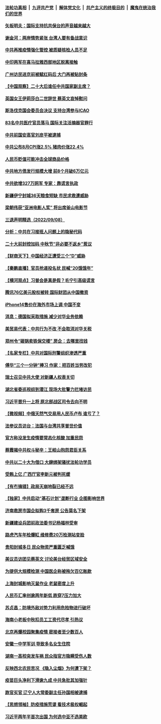####  [法轮功真相](../../../../basic/blob/master/README.md?t=09091931) &nbsp;|&nbsp; [九评共产党](../../../../9ping.md/blob/master/README.md?t=09091931) &nbsp;|&nbsp; [解体党文化](../../../../jtdwh.md/blob/master/README.md?t=09091931)  &nbsp;|&nbsp; [共产主义的终极目的](../../../../gczydzjmd.md/blob/master/README.md?t=09091931) &nbsp;|&nbsp; [魔鬼在统治我们的世界](../../../../mgztzwmdsj.md/blob/master/README.md?t=09091931) 

#### [矢板明夫：国际支持抗共保台的声音越来越大](../pages/nsc413/n13820882.md?t=09091931) 

#### [谢金河：两岸情势紧张 台湾人要有备战意识](../pages/nsc413/n13820805.md?t=09091931) 

#### [中共再推疫情强化管控 被质疑核检人员不足](../pages/nsc413/n13820794.md?t=09091931) 

#### [中印两军在喜马拉雅西部地区脱离接触](../pages/nsc413/n13820827.md?t=09091931) 

#### [广州访民进京前被赋红码后 大门再被贴封条](../pages/nsc413/n13820786.md?t=09091931) 

#### [【中国观察】二十大后谁任中共国家副主席？](../pages/nsc413/n13820726.md?t=09091931) 

#### [英国女王伊莉莎白二世辞世 蔡英文哀悼慰问](../pages/nsc413/n13820755.md?t=09091931) 


#### [斯洛伐克国会委员会决议 支持台湾参与ICAO](../pages/nsc413/n13820723.md?t=09091931) 

#### [83名中共医疗官员落马 国际关注活摘器官罪行](../pages/nsc413/n13820716.md?t=09091931) 

#### [中共前国安高官刘彦平被逮捕](../pages/nsc413/n13820468.md?t=09091931) 

#### [中共公布8月CPI涨2.5% 猪肉价涨22.4%](../pages/nsc413/n13820659.md?t=09091931) 

#### [人民币贬值可能冲击全球商品价格](../pages/nsc413/n13820656.md?t=09091931) 

#### [中共地方债发行规模大增 前8个月破6万亿元](../pages/nsc413/n13820660.md?t=09091931) 

#### [中共欲增327万网军 专家：靠谎言执政](../pages/nsc413/n13820276.md?t=09091931) 

#### [新疆伊宁封城36天粮食短缺 市民求救遭威胁](../pages/nsc413/n13820365.md?t=09091931) 

#### [梁朝伟获“亚洲电影人奖” 将出席釜山电影节](../pages/nsc413/n13820346.md?t=09091931) 

#### [三退声明精选（2022/09/08）](../pages/nsc413/n13820439.md?t=09091931) 

#### [分析：中共在习接班人问题上的隐秘代码](../pages/nsc413/n13820292.md?t=09091931) 

#### [二十大前封控加码 中秋节“非必要不返乡”惹议](../pages/nsc413/n13820090.md?t=09091931) 

#### [【财商天下】中国经济正遭受三个“D”威胁](../pages/nsc413/n13820299.md?t=09091931) 

#### [【秦鹏直播】官员抢递投名状 民喊“20饿饿年”](../pages/nsc413/n13820314.md?t=09091931) 

#### [【横河观点】习普会是真是假？毛宁引高级谎言](../pages/nsc413/n13820353.md?t=09091931) 

#### [腾讯76亿美元股权被转 国际财团从中国撤资](../pages/nsc413/n13820286.md?t=09091931) 

#### [iPhone14售价在海外市场上调 中国不变](../pages/nsc413/n13820296.md?t=09091931) 

#### [消息：德国拟采取措施 减少对华业务依赖](../pages/nsc413/n13820258.md?t=09091931) 

#### [美贸易代表：中共行为不改 不会取消对华关税](../pages/nsc413/n13820256.md?t=09091931) 

#### [郑州令“砸锅卖铁保交楼” 房企：去哪里找钱](../pages/nsc413/n13820298.md?t=09091931) 

#### [【名家专栏】中共对国际刑警组织渗透严重](../pages/nsc413/n13820132.md?t=09091931) 

#### [傅华“三个一分钟”捧习 作家：把百姓当劳改犯](../pages/nsc413/n13820089.md?t=09091931) 

#### [瑞士召见中共大使 对新疆人权表关切](../pages/nsc413/n13820200.md?t=09091931) 

#### [湖北省委巡视组到潜江 现场大批警力拦堵访民](../pages/nsc413/n13820243.md?t=09091931) 

#### [习近平晋升一上将 原北部战区司令去向不明](../pages/nsc413/n13820165.md?t=09091931) 

#### [【微视频】中俄天然气交易用人民币卢布 谁亏了？](../pages/nsc413/n13820199.md?t=09091931) 

#### [法参议员访台：法国与台湾共享普世价值](../pages/nsc413/n13819969.md?t=09091931) 

#### [官方称没发生疫情要常态化核酸 加重民怨](../pages/nsc413/n13820097.md?t=09091931) 

#### [蔡霞揭中共权斗秘辛：王岐山抱怨君臣关系](../pages/nsc413/n13819850.md?t=09091931) 

#### [中共以二十大为借口 大肆绑架骚扰法轮功学员](../pages/nsc413/n13819570.md?t=09091931) 

#### [受贿上亿 广西厅官李新元被判死缓](../pages/nsc413/n13820017.md?t=09091931) 

#### [【有冇搞错】政局天崩地裂已经不远](../pages/nsc413/n13819619.md?t=09091931) 

#### [【独家】中共启动“基石计划”垄断行业 企图影响世界](../pages/nsc413/n13819883.md?t=09091931) 

#### [济南救房市国企拟购3千套房 公告莫名下架](../pages/nsc413/n13820021.md?t=09091931) 

#### [新疆建设兵团前政法委书记杨福林受审](../pages/nsc413/n13819974.md?t=09091931) 

#### [路虎汽车年检爆缸 维修费20万检测站变脸](../pages/nsc413/n13819981.md?t=09091931) 

#### [贵阳封城多日 民众物资严重匮乏喊饿](../pages/nsc413/n13819813.md?t=09091931) 

#### [美议员访团见蔡英文 讨论美台经贸区域安全](../pages/nsc413/n13819846.md?t=09091931) 

#### [为提供大规模检测 中国医企称被拖欠百亿账款](../pages/nsc413/n13819894.md?t=09091931) 

#### [上海封城影响灭鼠作业 老鼠密度上升](../pages/nsc413/n13819828.md?t=09091931) 

#### [人民币汇率创逾两年新低 跌穿7压力加大](../pages/nsc413/n13819848.md?t=09091931) 

#### [苏贞昌：防境外敌对势力利用危险物进行破坏](../pages/nsc413/n13819699.md?t=09091931) 

#### [海南小老板中秋扣员工工资代尽孝 引热议](../pages/nsc413/n13819838.md?t=09091931) 

#### [北京再爆校园聚集疫情 密接者至少数百人](../pages/nsc413/n13819733.md?t=09091931) 


#### [安徽一中学军训 导致多名女生住院](../pages/nsc413/n13819752.md?t=09091931) 

#### [湖南一高校突发车祸 民众指官方隐瞒受伤人数](../pages/nsc413/n13819708.md?t=09091931) 

#### [反映西北农民苦况 《隐入尘烟》为何遭下架？](../pages/nsc413/n13819603.md?t=09091931) 

#### [疫苗巨头净利下滑逾九成 中共急批其加强针](../pages/nsc413/n13819738.md?t=09091931) 

#### [跑官买官 辽宁人大常委副主任孙国相被逮捕](../pages/nsc413/n13819692.md?t=09091931) 

#### [【思想领袖】防疫措施荒谬 看技术极权崛起](../pages/nsc413/n13806664.md?t=09091931) 

#### [习近平两年半首次出国 为何选中亚不选美欧](../pages/nsc413/n13819361.md?t=09091931) 

